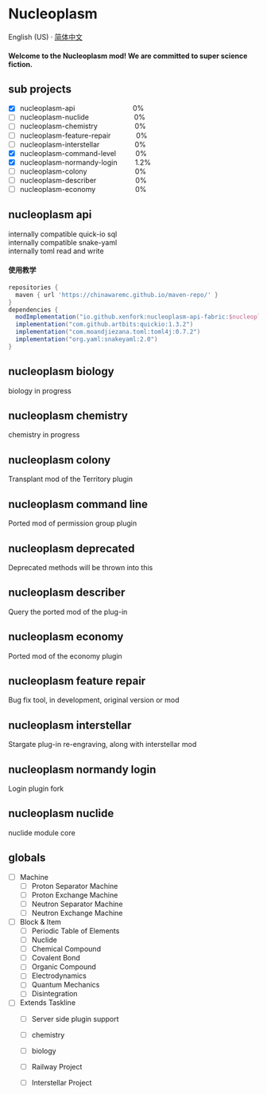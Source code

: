 # Nucleoplasm

English (US) · [简体中文](README_szh.md)

<h4>Welcome to the Nucleoplasm mod! We are committed to super science fiction.</h4>

## sub projects

- [x] nucleoplasm-api&nbsp;&nbsp;&nbsp;&nbsp;&nbsp;&nbsp;&nbsp;&nbsp;&nbsp;&nbsp;&nbsp;&nbsp;&nbsp;&nbsp;&nbsp;&nbsp;&nbsp;&ensp;&ensp;&nbsp;&nbsp;&nbsp;&nbsp;&nbsp;&nbsp;&nbsp;&nbsp;&nbsp;0%
- [ ] nucleoplasm-nuclide&nbsp;&nbsp;&nbsp;&nbsp;&nbsp;&nbsp;&nbsp;&nbsp;&nbsp;&nbsp;&nbsp;&nbsp;&nbsp;&nbsp;&nbsp;&nbsp;&ensp;&ensp;&ensp;&ensp;0%
- [ ] nucleoplasm-chemistry&nbsp;&nbsp;&nbsp;&nbsp;&nbsp;&nbsp;&nbsp;&nbsp;&nbsp;&nbsp;&nbsp;&nbsp;&nbsp;&nbsp;&nbsp;&nbsp;&nbsp;&nbsp;&nbsp;0%
- [ ] nucleoplasm-feature-repair&nbsp;&nbsp;&nbsp;&nbsp;&nbsp;&nbsp;&nbsp;&nbsp;&nbsp;&nbsp;&nbsp;&nbsp;&nbsp;0%
- [ ] nucleoplasm-interstellar&nbsp;&nbsp;&nbsp;&nbsp;&nbsp;&nbsp;&nbsp;&nbsp;&nbsp;&nbsp;&nbsp;&nbsp;&nbsp;&nbsp;&nbsp;&nbsp;&nbsp;&nbsp;0%
- [x] nucleoplasm-command-level&nbsp;&nbsp;&nbsp;&nbsp;&nbsp;&nbsp;&nbsp;&nbsp;&nbsp;&nbsp;0%
- [x] nucleoplasm-normandy-login&nbsp;&nbsp;&emsp;&emsp;1.2%
- [ ] nucleoplasm-colony&nbsp;&nbsp;&nbsp;&nbsp;&nbsp;&nbsp;&nbsp;&nbsp;&nbsp;&nbsp;&nbsp;&nbsp;&nbsp;&nbsp;&nbsp;&nbsp;&nbsp;&nbsp;&nbsp;&nbsp;&nbsp;&ensp;&ensp;0%
- [ ] nucleoplasm-describer&nbsp;&nbsp;&nbsp;&nbsp;&nbsp;&nbsp;&nbsp;&nbsp;&nbsp;&nbsp;&nbsp;&nbsp;&nbsp;&nbsp;&nbsp;&nbsp;&nbsp;&nbsp;&nbsp;&nbsp;0%
- [ ] nucleoplasm-economy&nbsp;&nbsp;&nbsp;&nbsp;&nbsp;&nbsp;&nbsp;&nbsp;&nbsp;&nbsp;&nbsp;&nbsp;&nbsp;&nbsp;&nbsp;&ensp;&ensp;&ensp;0%

## nucleoplasm api
internally compatible quick-io sql</br>
internally compatible snake-yaml</br>
internally toml read and write</br>
#### 使用教学
```groovy
repositories {
  maven { url 'https://chinawaremc.github.io/maven-repo/' }
}
dependencies {
  modImplementation("io.github.xenfork:nucleoplasm-api-fabric:$nucleoplasm_api_dependencies_version-${minecraft_version}")
  implementation("com.github.artbits:quickio:1.3.2")
  implementation("com.moandjiezana.toml:toml4j:0.7.2")
  implementation("org.yaml:snakeyaml:2.0")
}
```

## nucleoplasm biology
biology in progress

## nucleoplasm chemistry
chemistry in progress

## nucleoplasm colony
Transplant mod of the Territory plugin

## nucleoplasm command line
Ported mod of permission group plugin

## nucleoplasm deprecated
Deprecated methods will be thrown into this

## nucleoplasm describer
Query the ported mod of the plug-in

## nucleoplasm economy
Ported mod of the economy plugin

## nucleoplasm feature repair
Bug fix tool, in development, original version or mod

## nucleoplasm interstellar
Stargate plug-in re-engraving, along with interstellar mod

## nucleoplasm normandy login
Login plugin fork

## nucleoplasm nuclide
nuclide module core

## globals

- [ ] Machine
    - [ ] Proton Separator Machine
    - [ ] Proton Exchange Machine
    - [ ] Neutron Separator Machine
    - [ ] Neutron Exchange Machine
- [ ] Block & Item
    - [ ] Periodic Table of Elements
    - [ ] Nuclide
    - [ ] Chemical Compound
    - [ ] Covalent Bond
    - [ ] Organic Compound
    - [ ] Electrodynamics
    - [ ] Quantum Mechanics
    - [ ] Disintegration
- [ ] Extends Taskline
    - [ ] Server side plugin support
    - [ ] chemistry
    - [ ] biology
    - [ ] Railway Project
    - [ ] Interstellar Project

